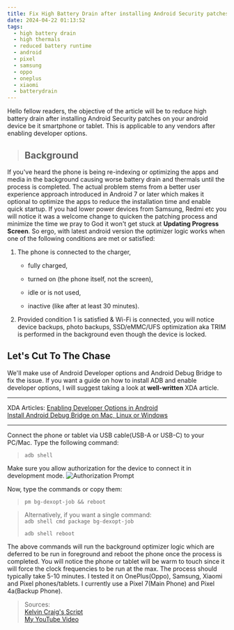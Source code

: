 ```yaml
---
title: Fix High Battery Drain after installing Android Security patches
date: 2024-04-22 01:13:52
tags:
  - high battery drain
  - high thermals
  - reduced battery runtime
  - android
  - pixel
  - samsung
  - oppo
  - oneplus
  - xiaomi
  - batterydrain
---
```

Hello fellow readers, the objective of the article will be to reduce high battery drain after installing Android Security patches on your android device be it smartphone or tablet. This is applicable to any vendors after enabling developer options.

> ## Background
If you've heard the phone is being re-indexing or optimizing the apps and media in the background causing worse battery drain and thermals until the process is completed. The actual problem stems from a better user experience approach introduced in Android 7 or later which makes it optional to optimize the apps to reduce the installation time and enable quick startup.
If you had lower power devices from Samsung, Redmi etc you will notice it was a welcome change to quicken the patching process and minimize the time we pray to God it won\'t get stuck at **Updating Progress Screen**.
So ergo, with latest android version the optimizer logic works when one of the following conditions are met or satisfied:
1. The phone is connected to the charger,

    - fully charged,

    - turned on (the phone itself, not the screen),

    - idle or is not used,

    - inactive (like after at least 30 minutes).
2. Provided condition 1 is satisfied & Wi-Fi is connected,  you will notice device backups, photo backups, SSD/eMMC/UFS optimization aka TRIM is performed in the background even though the device is locked.

## Let\'s Cut To The Chase

We'll make use of Android Developer options and Android Debug Bridge to fix the issue. If you want a guide on how to install ADB and enable developer options, I will suggest taking a look at **well-written** XDA article.

---
XDA Articles:
[Enabling Developer Options in Android](https://www.xda-developers.com/android-developer-options/) <br>
[Install Android Debug Bridge on Mac, Linux or Windows](https://www.xda-developers.com/install-adb-windows-macos-linux/)

---

Connect the phone or tablet via USB cable(USB-A or USB-C) to your PC/Mac.
Type the following command:<br>
>`adb shell`

Make sure you allow authorization for the device to connect it in development mode.
<span>
![Authorization Prompt](https://i.imgur.com/WyTIxH4.jpg)
</span>

Now, type the commands or copy them:
>`pm bg-dexopt-job && reboot`

> Alternatively, if you want a single command:<br>
>`adb shell cmd package bg-dexopt-job`
>
>`adb shell reboot`

The above commands will run the background optimizer logic which are deferred to be run in foreground and reboot the phone once the process is completed. You will notice the phone or tablet will be warm to touch since it will force the clock frequencies to be run at the max.
The process should typically take 5-10 minutes. I tested it on OnePlus(Oppo), Samsung, Xiaomi and Pixel phones/tablets.
I currently use a Pixel 7(Main Phone) and Pixel 4a(Backup Phone).

> Sources:<br>
[Kelvin Craig's Script](https://github.com/KelvinCrag/Optimizer) <br>
[My YouTube Video](https://youtu.be/W7T1Gk0MtYo?si=cH8lXvOujdz8l_mr)
